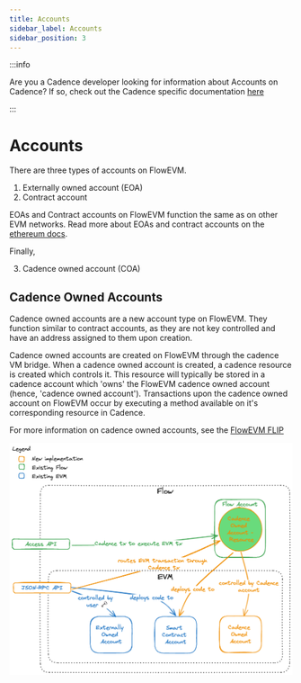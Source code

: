 ```yaml
---
title: Accounts
sidebar_label: Accounts
sidebar_position: 3
---
```


:::info

Are you a Cadence developer looking for information about Accounts on Cadence? If so, check out the Cadence specific documentation [here](../../build/basics/accounts.md)

:::

# Accounts

There are three types of accounts on FlowEVM.

1. Externally owned account (EOA)
2. Contract account 

EOAs and Contract accounts on FlowEVM function the same as on other EVM networks. Read more about EOAs and contract accounts on the [ethereum docs](https://ethereum.org/developers/docs/accounts).

Finally, 

3. Cadence owned account (COA)

## Cadence Owned Accounts

Cadence owned accounts are a new account type on FlowEVM. They function similar to contract accounts, as they are not key controlled and have an address assigned to them upon creation. 

Cadence owned accounts are created on FlowEVM through the cadence VM bridge. When a cadence owned account is created, a cadence resource is created which controls it. This resource will typically be stored in a cadence account which 'owns' the FlowEVM cadence owned account (hence, 'cadence owned account'). Transactions upon the cadence owned account on FlowEVM occur by executing a method available on it's corresponding resource in Cadence.

For more information on cadence owned accounts, see the [FlowEVM FLIP](https://github.com/onflow/flips/pull/225/files)

![FlowEVM-Account-Model](flow-evm-account-model.png)